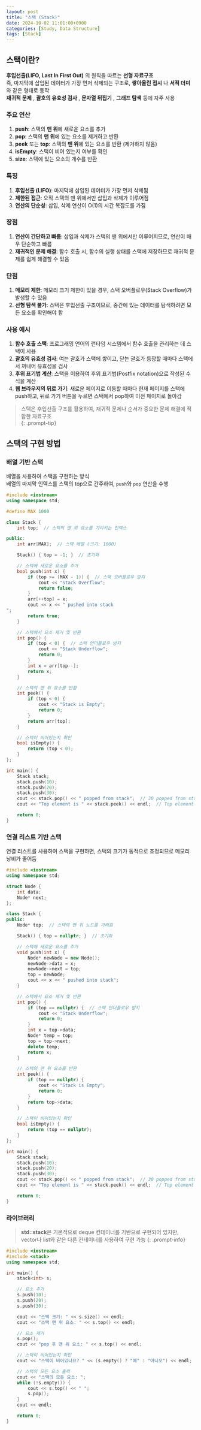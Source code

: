 ```yaml
---
layout: post
title: "스택 (Stack)"
date: 2024-10-02 11:01:00+0900
categories: [Study, Data Structure]
tags: [Stack]
---
```


## 스택이란?

**후입선출(LIFO, Last In First Out)** 의 원칙을 따르는 **선형 자료구조**   
즉, 마지막에 삽입된 데이터가 가장 먼저 삭제되는 구조로, **쌓아올린 접시** 나 **서적 더미** 와 같은 형태로 동작   
 **재귀적 문제** , **괄호의 유효성 검사** , **문자열 뒤집기** , **그래프 탐색** 등에 자주 사용  

### 주요 연산
1. **push**: 스택의 **맨 위**에 새로운 요소를 추가
2. **pop**: 스택의 **맨 위**에 있는 요소를 제거하고 반환
3. **peek** 또는 **top**: 스택의 **맨 위**에 있는 요소를 반환 (제거하지 않음)
4. **isEmpty**: 스택이 비어 있는지 여부를 확인
5. **size**: 스택에 있는 요소의 개수를 반환

### 특징 
1. **후입선출 (LIFO)**: 마지막에 삽입된 데이터가 가장 먼저 삭제됨
2. **제한된 접근**: 오직 스택의 맨 위에서만 삽입과 삭제가 이루어짐
3. **연산의 단순성**: 삽입, 삭제 연산이 O(1)의 시간 복잡도를 가짐

### 장점
1. **연산이 간단하고 빠름**: 삽입과 삭제가 스택의 맨 위에서만 이루어지므로, 연산이 매우 단순하고 빠름
2. **재귀적인 문제 해결**: 함수 호출 시, 함수의 실행 상태를 스택에 저장하므로 재귀적 문제를 쉽게 해결할 수 있음

### 단점
1. **메모리 제한**: 메모리 크기 제한이 있을 경우, 스택 오버플로우(Stack Overflow)가 발생할 수 있음
2. **선형 탐색 불가**: 스택은 후입선출 구조이므로, 중간에 있는 데이터를 탐색하려면 모든 요소를 확인해야 함

### 사용 예시
1. **함수 호출 스택**: 프로그래밍 언어의 런타임 시스템에서 함수 호출을 관리하는 데 스택이 사용
2. **괄호의 유효성 검사**: 여는 괄호가 스택에 쌓이고, 닫는 괄호가 등장할 때마다 스택에서 꺼내어 유효성을 검사
3. **후위 표기법 계산**: 스택을 이용하여 후위 표기법(Postfix notation)으로 작성된 수식을 계산
4. **웹 브라우저의 뒤로 가기**: 새로운 페이지로 이동할 때마다 현재 페이지를 스택에 push하고, 뒤로 가기 버튼을 누르면 스택에서 pop하여 이전 페이지로 돌아감

> 스택은 후입선출 구조를 활용하여, 재귀적 문제나 순서가 중요한 문제 해결에 적합한 자료구조  
{: .prompt-tip}


## 스택의 구현 방법
### 배열 기반 스택
배열을 사용하여 스택을 구현하는 방식  
배열의 마지막 인덱스를 스택의 top으로 간주하여, `push`와 `pop` 연산을 수행

```cpp
#include <iostream>
using namespace std;

#define MAX 1000

class Stack {
    int top;  // 스택의 맨 위 요소를 가리키는 인덱스

public:
    int arr[MAX];  // 스택 배열 (크기: 1000)

    Stack() { top = -1; }  // 초기화

    // 스택에 새로운 요소를 추가
    bool push(int x) {
        if (top >= (MAX - 1)) {  // 스택 오버플로우 방지
            cout << "Stack Overflow";
            return false;
        }
        arr[++top] = x;
        cout << x << " pushed into stack
";
        return true;
    }

    // 스택에서 요소 제거 및 반환
    int pop() {
        if (top < 0) {  // 스택 언더플로우 방지
            cout << "Stack Underflow";
            return 0;
        }
        int x = arr[top--];
        return x;
    }

    // 스택의 맨 위 요소를 반환
    int peek() {
        if (top < 0) {
            cout << "Stack is Empty";
            return 0;
        }
        return arr[top];
    }

    // 스택이 비어있는지 확인
    bool isEmpty() {
        return (top < 0);
    }
};

int main() {
    Stack stack;
    stack.push(10);
    stack.push(20);
    stack.push(30);
    cout << stack.pop() << " popped from stack";  // 30 popped from stack
    cout << "Top element is " << stack.peek() << endl;  // Top element is 20

    return 0;
}
```

### 연결 리스트 기반 스택
연결 리스트를 사용하여 스택을 구현하면, 스택의 크기가 동적으로 조정되므로 메모리 낭비가 줄어듬

```cpp
#include <iostream>
using namespace std;

struct Node {
    int data;
    Node* next;
};

class Stack {
public:
    Node* top;  // 스택의 맨 위 노드를 가리킴

    Stack() { top = nullptr; }  // 초기화

    // 스택에 새로운 요소를 추가
    void push(int x) {
        Node* newNode = new Node();
        newNode->data = x;
        newNode->next = top;
        top = newNode;
        cout << x << " pushed into stack";
    }

    // 스택에서 요소 제거 및 반환
    int pop() {
        if (top == nullptr) {  // 스택 언더플로우 방지
            cout << "Stack Underflow";
            return 0;
        }
        int x = top->data;
        Node* temp = top;
        top = top->next;
        delete temp;
        return x;
    }

    // 스택의 맨 위 요소를 반환
    int peek() {
        if (top == nullptr) {
            cout << "Stack is Empty";
            return 0;
        }
        return top->data;
    }

    // 스택이 비어있는지 확인
    bool isEmpty() {
        return (top == nullptr);
    }
};

int main() {
    Stack stack;
    stack.push(10);
    stack.push(20);
    stack.push(30);
    cout << stack.pop() << " popped from stack";  // 30 popped from stack
    cout << "Top element is " << stack.peek() << endl;  // Top element is 20

    return 0;
}
```


### 라이브러리

>**std::stack**은 기본적으로 deque 컨테이너를 기반으로 구현되어 있지만, vector나 list와 같은 다른 컨테이너를 사용하여 구현 가능
{: .prompt-info}

```cpp
#include <iostream>
#include <stack>
using namespace std;

int main() {
    stack<int> s;

    // 요소 추가
    s.push(10);
    s.push(20);
    s.push(30);

    cout << "스택 크기: " << s.size() << endl;
    cout << "스택 맨 위 요소: " << s.top() << endl;

    // 요소 제거
    s.pop();
    cout << "pop 후 맨 위 요소: " << s.top() << endl;

    // 스택이 비어있는지 확인
    cout << "스택이 비어있나요? " << (s.empty() ? "예" : "아니오") << endl;

    // 스택의 모든 요소 출력
    cout << "스택의 모든 요소: ";
    while (!s.empty()) {
        cout << s.top() << " ";
        s.pop();
    }
    cout << endl;

    return 0;
}
```